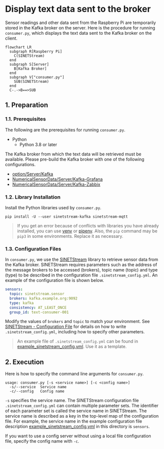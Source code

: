 # Display text data sent to the broker

Sensor readings and other data sent from the Raspberry Pi are temporarily stored in the Kafka broker on the server. Here is the procedure for running `consumer.py`, which displays the text data sent to the Kafka broker on the client.

```mermaid
flowchart LR
  subgraph R[Raspberry Pi]
    C(SINETStream)
  end
  subgraph S[Server]
    B[Kafka Broker]
  end
  subgraph V["consumer.py"]
    SUB(SINETStream)
  end
  C-.->B==>SUB
```

## 1. Preparation

### 1.1. Prerequisites

The following are the prerequisites for running `consumer.py`.

* Python
  * Python 3.8 or later

The Kafka broker from which the text data will be retrieved must be available. Please pre-build the Kafka broker with one of the following configurations.

* [option/Server/Kafka](../../../Server/Kafka/README.en.md)
* [NumericalSensorData/Server/Kafka-Grafana](../../../../NumericalSensorData/Server/Kafka-Grafana/README.en.md)
* [NumericalSensorData/Server/Kafka-Zabbix](../../../../NumericalSensorData/Server/Kafka-Zabbix/README.en.md)

### 1.2. Library Installation

Install the Python libraries used by ``consumer.py``.

```console
pip install -U --user sinetstream-kafka sinetstream-mqtt
```

> If you get an error because of conflicts with libraries you have already installed, you can use [venv](https://docs.python.org/ja/3/library/venv.html) or [pipenv](https://github.com/pypa/pipenv). Also, the `pip` command may be `pip3` in some environments. Replace it as necessary.

### 1.3. Configuration Files

In `consumer.py`, we use the [SINETStream](https://www.sinetstream.net/) library to retrieve sensor data from the Kafka broker. SINETStream requires parameters such as the address of the message brokers to be accessed (brokers), topic name (topic) and type (type) to be described in the configuration file `.sinetstream_config.yml`. An example of the configuration file is shown below.

```yaml
sensors:
  topic: sinetstream.sensor
  brokers: kafka.example.org:9092
  type: kafka
  consistency: AT_LEAST_ONCE
  group_id: text-consumer-001
```

Modify the values of `brokers` and `topic` to match your environment. See [SINETStream - Configuration File](https://www.sinetstream.net/docs/userguide/config.html) for details on how to write `.sinetstream_config.yml`, including how to specify other parameters.

> An example file of `.sinetstream_config.yml` can be found in [example_sinetstream_config.yml](example_sinetstream_config.yml). Use it as a template.

## 2. Execution

Here is how to specify the command line arguments for ``consumer.py``.

```console
usage: consumer.py [-s <service name>] [-c <config name>]
  -s/--service  Service name
  -c/--config   Config name
```

`-s` specifies the service name. The SINETStream configuration file `.sinetstream_config.yml` can contain multiple parameter sets. The identifier of each parameter set is called the service name in SINETStream. The service name is described as a key in the top-level map of the configuration file. For example, the service name in the example configuration file description [example_sinetstream_config.yml](example_sinetstream_config.yml) in this directory is `sensors`.

If you want to use a config server without using a local file configuration file, specify the config name with `-c`.
